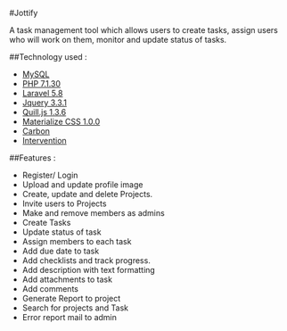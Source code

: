 #Jottify

A task management tool which allows users to create tasks, assign users who will work on them, monitor and update status of tasks.

##Technology used : 
- [MySQL](https://www.mysql.com/)
- [PHP 7.1.30](https://www.php.net/)
- [Laravel 5.8](https://laravel.com/)
- [Jquery 3.3.1](https://jquery.com/)
- [Quill.js 1.3.6](https://quilljs.com/)
- [Materialize CSS 1.0.0](https://materializecss.com/)
- [Carbon](https://carbon.nesbot.com/)
- [Intervention](http://image.intervention.io/getting_started/introduction)

##Features : 
- Register/ Login
- Upload and update profile image
- Create, update and delete Projects.
- Invite users to Projects
- Make and remove members as admins
- Create Tasks
- Update status of task
- Assign members to each task
- Add due date to task
- Add checklists and track progress.
- Add description with text formatting
- Add attachments to task
- Add comments
- Generate Report to project
- Search for projects and Task
- Error report mail to admin

